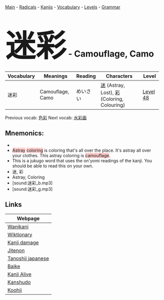 <style> bigfont {font-size: 100px}</style>
[Main](../README.md) -
[Radicals](../radicals.md) -
[Kanjis](../kanjis.md) -
[Vocabulary](../vocabulary.md) -
[Levels](../levels.md) -
[Grammar](../grammar.md)
# <bigfont> 迷彩</bigfont> - Camouflage, Camo 

| Vocabulary | Meanings | Reading | Characters | Level |
| --- | --- | --- | --- | --- |
| 迷彩 | Camouflage, Camo | めいさい |  [迷](../kanjis/迷.md) (Astray, Lost), [彩](../kanjis/彩.md) (Coloring, Colouring) | [Level 48](../levels/wk_level48.md) |

Previous vocab: [色彩](色彩.md) Next vocab: [水彩画](水彩画.md) 

## Mnemonics:

* 
* <span style="background-color:#ffcccb"> Astray</span> <span style="background-color:#ffcccb"> coloring</span> is coloring that's all over the place. It's astray all over your clothes. This astray coloring is <span style="background-color:#ffcccb"> camouflage</span>.
* This is a jukugo word that uses the on'yomi readings of the kanji. You should be able to read this on your own.
* 迷, 彩
* Astray, Coloring
* [sound:迷彩_b.mp3]
* [sound:迷彩_g.mp3]


## Links 

| Webpage |
| --- |
| [Wanikani          ](https://www.wanikani.com/kanji/迷彩) |
| [Wiktionary        ](https://en.wiktionary.org/wiki/迷彩) |
| [Kanji damage      ](http://www.kanjidamage.com/kanji/search?utf8=✓&q=迷彩) |
| [Jitenon           ](https://jitenon.com/kanji/迷彩) |
| [Tanoshii japanese ](https://www.tanoshiijapanese.com/dictionary/kanji.cfm?k=迷彩) |
| [Baike             ](https://baike.baidu.com/item/迷彩) |
| [Kanji Alive       ](https://app.kanjialive.com/迷彩) |
| [Kanshudo          ](https://www.kanshudo.com/searchmn?q=迷彩) |
| [Koohii            ](https://kanji.koohii.com/study/kanji/迷彩) |
